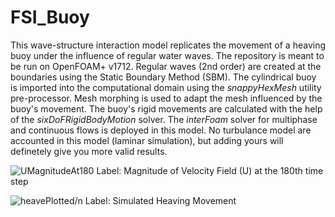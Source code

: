 # FSI_Buoy

This wave-structure interaction model replicates the movement of a heaving buoy under the influence of regular water waves. The repository is meant to be run on OpenFOAM+ v1712. Regular waves (2nd order) are created at the boundaries using the Static Boundary Method (SBM). The cylindrical buoy is imported into the computational domain using the _snappyHexMesh_ utility pre-processor. Mesh morphing is used to adapt the mesh influenced by the buoy's movement. The buoy's rigid movements are calculated with the help of the _sixDoFRigidBodyMotion_ solver. The _interFoam_ solver for multiphase and continuous flows is deployed in this model. No turbulance model are accounted in this model (laminar simulation), but adding yours will definetely give you more valid results. 

![UMagnitudeAt180](https://user-images.githubusercontent.com/55588269/134431923-abcb51bf-9b52-4fb4-82b4-e3172cab0718.png)
Label: Magnitude of Velocity Field (U) at the 180th time step

![heavePlotted](https://user-images.githubusercontent.com/55588269/134432256-8500b9eb-f2f2-4da5-9b18-b88ee8786a62.png)/n
Label: Simulated Heaving Movement
